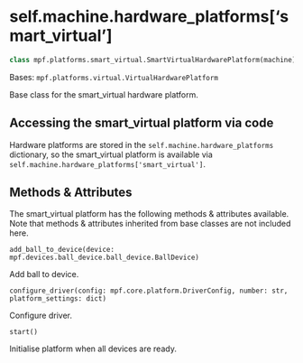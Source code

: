 
# self.machine.hardware_platforms[‘smart_virtual’]

``` python
class mpf.platforms.smart_virtual.SmartVirtualHardwarePlatform(machine)
```

Bases: `mpf.platforms.virtual.VirtualHardwarePlatform`

Base class for the smart_virtual hardware platform.

## Accessing the smart_virtual platform via code

Hardware platforms are stored in the `self.machine.hardware_platforms` dictionary, so the smart_virtual platform is available via `self.machine.hardware_platforms['smart_virtual']`.

## Methods & Attributes

The smart_virtual platform has the following methods & attributes available. Note that methods & attributes inherited from base classes are not included here.

`add_ball_to_device(device: mpf.devices.ball_device.ball_device.BallDevice)`

Add ball to device.

`configure_driver(config: mpf.core.platform.DriverConfig, number: str, platform_settings: dict)`

Configure driver.

`start()`

Initialise platform when all devices are ready.
